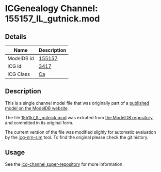 # ICGenealogy Channel: 155157\_IL\_gutnick.mod

## Details

Name | Description
---- | -----------
ModelDB id | [155157](http://senselab.med.yale.edu/ModelDB/ShowModel.cshtml?model=155157)
ICG id | [3417](http://icg.neurotheory.ox.ac.uk/channels/3/3417)
ICG Class | [Ca](http://icg.neurotheory.ox.ac.uk/channels/3)

## Description

This is a single channel model file that was originally part of a [published model on the ModelDB website](http://senselab.med.yale.edu/mModelDB/ShowModel.cshtml?model=155157).


The file [155157\_IL\_gutnick.mod](155157_IL_gutnick.mod) was extrated from [the ModelDB repository](http://senselab.med.yale.edu/ModelDB/ShowModel.cshtml?model=155157), and committed in its original form.

The current version of the file was modified slighly for automatic evaluation by the [icg-nrn-sim](https://github.com/icgenealogy/icg-nrn-sim) tool. To find the original please check the git history.


## Usage

See the [icg-channel super-repository](https://github.com/icgenealogy/icg-channels) for more information.